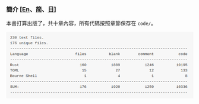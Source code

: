 ### 簡介 [[En](./README.md)、[简](./README_CN.md)、[日](./README_JP.md)]

本書打算出版了，共十章內容，所有代碼按照章節保存在 `code/`。

![code_statistics](./code_statistics.png)
